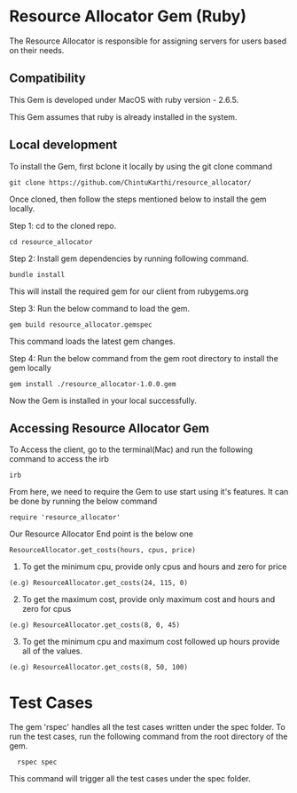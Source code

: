 # Resource Allocator Gem (Ruby)

The Resource Allocator is responsible for assigning servers for users based on their needs.

## Compatibility

This Gem is developed under MacOS with ruby version - 2.6.5.

This Gem assumes that ruby is already installed in the system.

## Local development

To install the Gem, first bclone it locally by using the git clone command
```
git clone https://github.com/ChintuKarthi/resource_allocator/
```
Once cloned, then follow the steps mentioned below to install the gem locally.

Step 1: cd to the cloned repo.
```
cd resource_allocator
```
Step 2: Install gem dependencies by running following command.
```
bundle install
```
This will install the required gem for our client from rubygems.org

Step 3: Run the below command to load the gem.
```
gem build resource_allocator.gemspec
```
This command loads the latest gem changes.

Step 4: Run the below command from the gem root directory to install the gem locally
```
gem install ./resource_allocator-1.0.0.gem
```
Now the Gem is installed in your local successfully.


## Accessing Resource Allocator Gem

To Access the client, go to the terminal(Mac) and run the following command to access the irb
```
irb
```
From here, we need to require the Gem to use start using it's features. It can be done by running the below command
```
require 'resource_allocator'
```

Our Resource Allocator End point is the below one
```
ResourceAllocator.get_costs(hours, cpus, price)
```
1. To get the minimum cpu, provide only cpus and hours and zero for price
```
(e.g) ResourceAllocator.get_costs(24, 115, 0)
```
2. To get the maximum cost, provide only maximum cost and hours and zero for cpus
```
(e.g) ResourceAllocator.get_costs(8, 0, 45)
```
3. To get the minimum cpu and maximum cost followed up hours provide all of the values.
```
(e.g) ResourceAllocator.get_costs(8, 50, 100)
```

# Test Cases
  The gem 'rspec' handles all the test cases written under the spec folder.
  To run the test cases, run the following command from the root directory of the gem.
  ```
    rspec spec
  ```
  This command will trigger all the test cases under the spec folder.
